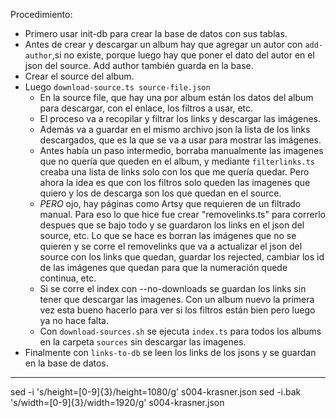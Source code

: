 Procedimiento:

- Primero usar init-db para crear la base de datos con sus tablas.
- Antes de crear y descargar un album hay que agregar un autor con `add-author`,si no existe, porque luego hay que poner el dato del autor en el json del source. Add author también guarda en la base.
- Crear el source del album.
- Luego `download-source.ts source-file.json`
  - En la source file, que hay una por album están los datos del album para descargar, con el enlace, los filtros a usar, etc.
  - El proceso va a recopilar y filtrar los links y descargar las imágenes.
  - Además va a guardar en el mismo archivo json la lista de los links descargados, que es la que se va a usar para mostrar las imágenes.
  - Antes había un paso intermedio, borraba manualmente las imagenes que no quería que queden en el album, y mediante `filterlinks.ts` creaba una lista de links solo con los que me quería quedar. Pero ahora la idea es que con los filtros solo queden las imagenes que quiero y los de descarga son los que quedan en el source.
  - _PERO_ ojo, hay páginas como Artsy que requieren de un filtrado manual. Para eso lo que hice fue crear "removelinks.ts" para correrlo despues que se bajo todo y se guardaron los links en el json del source, etc. Lo que se hace es borran las imágenes que no se quieren y se corre el removelinks que va a actualizar el json del source con los links que quedan, guardar los rejected, cambiar los id de las imágenes que quedan para que la numeración quede continua, etc.
  - Si se corre el index con --no-downloads se guardan los links sin tener que descargar las imagenes. Con un album nuevo la primera vez esta bueno hacerlo para ver si los filtros están bien pero luego ya no hace falta.
  - Con `download-sources.sh` se ejecuta `index.ts` para todos los albums en la carpeta `sources` sin descargar las imagenes.
- Finalmente con `links-to-db` se leen los links de los jsons y se guardan en la base de datos.

---

sed -i 's/height=[0-9]\{3\}/height=1080/g' s004-krasner.json
sed -i.bak 's/width=[0-9]\{3\}/width=1920/g' s004-krasner.json

